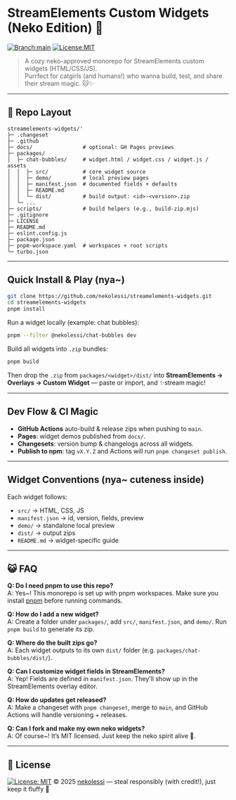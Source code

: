 # StreamElements Custom Widgets (Neko Edition) 🐾

[![Branch:main](https://img.shields.io/badge/branch-main-blue.svg)](../../tree/main)  [![License:MIT](https://img.shields.io/badge/License-MIT-green.svg)](LICENSE)

> A cozy neko-approved monorepo for StreamElements custom widgets
> (HTML/CSS/JS).\
> Purrfect for catgirls (and humans!) who wanna build, test, and share
> their stream magic. 🐱✨

------------------------------------------------------------------------

## 🐾 Repo Layout

    streamelements-widgets/'
    ├─ .changeset
    ├─ .github
    ├─ docs/                # optional: GH Pages previews
    ├─ packages/
    │  ├─ chat-bubbles/     # widget.html / widget.css / widget.js / assets
    │  │  ├─ src/           # core widget source
    │  │  ├─ demo/          # local preview pages
    │  │  ├─ manifest.json  # documented fields + defaults
    │  │  ├─ README.md
    │  │  └─ dist/          # build output: <id>-<version>.zip
    │  └─ ...
    ├─ scripts/             # build helpers (e.g., build-zip.mjs)
    ├─ .gitignore
    ├─ LICENSE
    ├─ README.md
    ├─ eslint.config.js
    ├─ package.json
    ├─ pnpm-workspace.yaml  # workspaces + root scripts
    └─ turbo.json

------------------------------------------------------------------------

##  Quick Install & Play (nya~)

```bash
git clone https://github.com/nekolessi/streamelements-widgets.git
cd streamelements-widgets
pnpm install
```

Run a widget locally (example: chat bubbles):

```bash
pnpm --filter @nekolessi/chat-bubbles dev
```

Build all widgets into `.zip` bundles:

```bash
pnpm build
```

Then drop the `.zip` from `packages/<widget>/dist/` into **StreamElements → Overlays → Custom Widget** — paste or import, and ✨stream magic!

------------------------------------------------------------------------

##  Dev Flow & CI Magic

- **GitHub Actions** auto-build & release zips when pushing to `main`.  
- **Pages**: widget demos published from `docs/`.  
- **Changesets**: version bump & changelogs across all widgets.  
- **Publish to npm**: tag `vX.Y.Z` and Actions will run `pnpm changeset publish`.

------------------------------------------------------------------------

##  Widget Conventions (nya~ cuteness inside)

Each widget follows:

- `src/` → HTML, CSS, JS  
- `manifest.json` → id, version, fields, preview  
- `demo/` → standalone local preview  
- `dist/` → output zips  
- `README.md` → widget-specific guide  

------------------------------------------------------------------------

## 😺 FAQ

**Q: Do I need pnpm to use this repo?**  
A: Yes~! This monorepo is set up with pnpm workspaces. Make sure you install [pnpm](https://pnpm.io/) before running commands.

**Q: How do I add a new widget?**  
A: Create a folder under `packages/`, add `src/`, `manifest.json`, and `demo/`. Run `pnpm build` to generate its zip.

**Q: Where do the built zips go?**  
A: Each widget outputs to its own `dist/` folder (e.g. `packages/chat-bubbles/dist/`).

**Q: Can I customize widget fields in StreamElements?**  
A: Yep! Fields are defined in `manifest.json`. They’ll show up in the StreamElements overlay editor.

**Q: How do updates get released?**  
A: Make a changeset with `pnpm changeset`, merge to `main`, and GitHub Actions will handle versioning + releases.

**Q: Can I fork and make my own neko widgets?**  
A: Of course~! It’s MIT licensed. Just keep the neko spirit alive 🐾.

------------------------------------------------------------------------

## 💖 License

[![License: MIT](https://img.shields.io/badge/License-MIT-yellow.svg)](LICENSE) © 2025 [nekolessi](https://github.com/nekolessi) — steal responsibly (with credit!), just keep it fluffy 🐾
